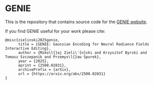 # GENIE

This is the repository that contains source code for the [GENIE website](https://mikolajzielinski.github.io/genie.github.io/).

If you find GENIE useful for your work please cite:
```
@misc{zielinski2025genie,
      title = {GENIE: Gaussian Encoding for Neural Radiance Fields Interactive Editing},
      author = {Miko\l{}aj Zieli\'{n}ski and Krzysztof Byrski and Tomasz Szczepanik and Przemys\l{}aw Spurek},
      year = {2025},
      eprint = {2508.02831},
      archivePrefix = {arXiv},
      url = {https://arxiv.org/abs/2508.02831}
}
```